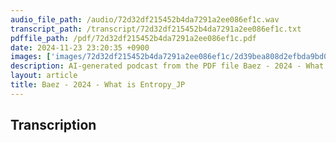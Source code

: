 ```yaml
---
audio_file_path: /audio/72d32df215452b4da7291a2ee086ef1c.wav
transcript_path: /transcript/72d32df215452b4da7291a2ee086ef1c.txt
pdffile_path: /pdf/72d32df215452b4da7291a2ee086ef1c.pdf
date: 2024-11-23 23:20:35 +0900
images: ['images/72d32df215452b4da7291a2ee086ef1c/2d39bea808d2efbda9bd0c5795ee94b48260003d8a791b8e362632fde19d9ef2.jpg', 'images/72d32df215452b4da7291a2ee086ef1c/ee62bc69a61acbc141f5bee01eebd229608d6e78771592275840ccea46675cee.jpg', 'images/72d32df215452b4da7291a2ee086ef1c/0937596ae2bf58309f160b483549b9b1b35b700a52308df0de52477876b2c0b5.jpg', 'images/72d32df215452b4da7291a2ee086ef1c/7f41a6aeccef4fc6f1557faef54902589e1210aa57e0658e777ef8fb0102f09e.jpg', 'images/72d32df215452b4da7291a2ee086ef1c/61bd82c605ea11d78cfe2d797bd9b53aa6fc4bfe885828a5e70208deb0768f5e.jpg', 'images/72d32df215452b4da7291a2ee086ef1c/66aa250490c2064f5fb2a9689d4a1b01702c22767605ff53a20dd563681012e1.jpg', 'images/72d32df215452b4da7291a2ee086ef1c/e4ac3ed6113818223f49ce68c43a0a803c5fc711491097ca8d06322394de4dd5.jpg', 'images/72d32df215452b4da7291a2ee086ef1c/c87f66375760d3d8f0ee9563bb34dc41566356506e72d36815cf8b1a91ed6de7.jpg', 'images/72d32df215452b4da7291a2ee086ef1c/809998215d251d5829e4d18095426e55383239cc686497ad858e99ec81b1d56d.jpg', 'images/72d32df215452b4da7291a2ee086ef1c/4768eea204d902208fa5c3be027709535fd84f0ff776e8397087e8b67ad8a6da.jpg', 'images/72d32df215452b4da7291a2ee086ef1c/4917defc89874e414092988906c4996c8947b6c89067fc5dcfa28748e216d5cf.jpg', 'images/72d32df215452b4da7291a2ee086ef1c/cdda0b3df5d4c6d09c0d17805d32bf876152746d52857df3e94e9b2e2d6912f6.jpg', 'images/72d32df215452b4da7291a2ee086ef1c/65a952b87af32ddea5a83e24f9b7c874981e5f7b7105b17768142771cf7e3787.jpg', 'images/72d32df215452b4da7291a2ee086ef1c/39a424537851e23c0f2c8499c52bb7a63d63d990cd148ea13c174323eee91428.jpg', 'images/72d32df215452b4da7291a2ee086ef1c/416d3202592e47b87d9f78ee7725045eb8ecb9efc2fa42410cddcbdca9fb18b6.jpg', 'images/72d32df215452b4da7291a2ee086ef1c/0073bded49ec9c7fb32f6e3725bec20623756e4ed637091adb06839199713ace.jpg', 'images/72d32df215452b4da7291a2ee086ef1c/d62469697e931a57e5211369ecebe8e83529afdee1f6567f33d3c8efa84e4ec5.jpg', 'images/72d32df215452b4da7291a2ee086ef1c/377d0723f18e3fd109c03ae71280a5ae72920cc577abc23d61031bd6602bf689.jpg', 'images/72d32df215452b4da7291a2ee086ef1c/4fc1b064045805ec5e8812f9b17ab290d4b020ee9f5f607ad4ae7b2c7008fdfe.jpg', 'images/72d32df215452b4da7291a2ee086ef1c/9d48a6baf3753f02343d682721c9964a2fb7b7c09948dc2046c6dad0d1d5bfbc.jpg', 'images/72d32df215452b4da7291a2ee086ef1c/79279ac6f9f7a7c7063087388aec4b32948f1737795ef768408e894eda139e82.jpg', 'images/72d32df215452b4da7291a2ee086ef1c/eee0c15f5d0aa645dbe4218271323fc1a817afc30b8c9a72db0e52db512d072d.jpg', 'images/72d32df215452b4da7291a2ee086ef1c/7923a6b8e411f7fd3971545ac55c8a0f115c2fbcd75128c46e0b3dfab1ad828e.jpg', 'images/72d32df215452b4da7291a2ee086ef1c/05ea43c22c2c48d059f0ff44cbbca546970fd2456d0f8eabee73010dcd45c9ba.jpg', 'images/72d32df215452b4da7291a2ee086ef1c/2e0543a8dd16e4b15fd46190692816ec9ff7360fa72ef4777b14c31e2af4bebc.jpg', 'images/72d32df215452b4da7291a2ee086ef1c/0fd2a29c07f6839eb1e1fe7c31df7edf262d3e340c5f619d40e31b844b676b8b.jpg', 'images/72d32df215452b4da7291a2ee086ef1c/d3e208fb4b5e085de76f212188f855502b8b8d1f80d1a68dffe1000c92989910.jpg', 'images/72d32df215452b4da7291a2ee086ef1c/77dedb500290f90eb5d890e064ee063b30e5fb6ee2dbbbc264b09fcde94833da.jpg', 'images/72d32df215452b4da7291a2ee086ef1c/9769bf511e4ca0331030d2719015f58e6fe9170f8a444664f47dc72a1828171e.jpg', 'images/72d32df215452b4da7291a2ee086ef1c/a34b35c97c70f1dfaf8be10d4caaf6cf8f26c9315e9bae0580f0641283277606.jpg', 'images/72d32df215452b4da7291a2ee086ef1c/8ab6ce3a4bf6704bfdfa8ad2438080c568b91c110531088a04a672f90c5b78ac.jpg', 'images/72d32df215452b4da7291a2ee086ef1c/322acd95b14750c9e622d6f45708b3e12082eb1b1e095cb586ac24efa8264cc9.jpg', 'images/72d32df215452b4da7291a2ee086ef1c/bac8b8602f9b3dad0dc4f9a3275e83ca5181b57595350aa1b08c06f41316e5bd.jpg', 'images/72d32df215452b4da7291a2ee086ef1c/d78e37b39a76416168ad1925c88d79e29beb7af852b07b7ec08450ca3462eb5f.jpg', 'images/72d32df215452b4da7291a2ee086ef1c/77dad7134846381a11736a7c5dcb72f19e48cd600df8ae268b7cefd6a4204630.jpg', 'images/72d32df215452b4da7291a2ee086ef1c/7bdf518d385b2209b4ea36910a37fa665aef00761d841f776f92eff43a843776.jpg', 'images/72d32df215452b4da7291a2ee086ef1c/b27307722641cf75a26fdda2aaf3fe890357c4f83e9c8052ec434367e323da09.jpg', 'images/72d32df215452b4da7291a2ee086ef1c/30ac3e68b3a8d7b3154aad28e873ffbfb6d1362f6be844e4342093be91196d34.jpg', 'images/72d32df215452b4da7291a2ee086ef1c/cc343a0fb886ec577a21cc17e1b0854461f4049e26682d3a3818f03e539f7804.jpg', 'images/72d32df215452b4da7291a2ee086ef1c/1b0e713588438862bf96150f75922a2571f8b8b33a0a2cd7a209e3104d8d7804.jpg', 'images/72d32df215452b4da7291a2ee086ef1c/9f42e5d8830377a4ba8fe66e15db7c9aabc33bca38e08b8dd14a64afc1ce4909.jpg', 'images/72d32df215452b4da7291a2ee086ef1c/463f969d3a48ceb992b4a960c34c5a40d8d38fc8b0ec0ec6bcc2f02f0088ec63.jpg', 'images/72d32df215452b4da7291a2ee086ef1c/f8f73354b1c0e9369f7a02f2afea53c346f3caf257aa470d4b09b1e72ddf425d.jpg', 'images/72d32df215452b4da7291a2ee086ef1c/0f3fad31d140f431299faf69ad6bbdb8691500bf7dd0d132561f7b1f48ee9ec6.jpg', 'images/72d32df215452b4da7291a2ee086ef1c/1021cd8352a456c5c071915d14476590ef466da478bc965fcf3b3b6f2783e935.jpg', 'images/72d32df215452b4da7291a2ee086ef1c/d1152afbf331b9b808ec1c73e0ac7e71e3f5e7f789cbfd3d890f0239b6077823.jpg', 'images/72d32df215452b4da7291a2ee086ef1c/8d49868ff44169d27f972d52561cf04e872a7d3b2edc2a21f4ac67a8ab352d76.jpg', 'images/72d32df215452b4da7291a2ee086ef1c/802271202db79228c75e9bbd978aaed8ea7a355b83a4f8639627a0aaf6a47135.jpg', 'images/72d32df215452b4da7291a2ee086ef1c/c2c7f04634a804db8596e47d420c5084b1c14f2b8f77445fe8d144c0f1582eca.jpg', 'images/72d32df215452b4da7291a2ee086ef1c/4b97d88455e2d183b5d8538949cf254634c4f295304d6120ba9126d44fce0e3f.jpg', 'images/72d32df215452b4da7291a2ee086ef1c/c9a0216a82a92c137c26a7c82d1c23feed8dccfa86cfef145a13f01948abd0f2.jpg', 'images/72d32df215452b4da7291a2ee086ef1c/65a82700f88891aa184942e4fb693c4d0fe50283a1515d2543ba2af9a170b7fe.jpg', 'images/72d32df215452b4da7291a2ee086ef1c/692bd129f021adb79afba92369de008c2c29dd71cbefc99ddb1159b32c1576e2.jpg', 'images/72d32df215452b4da7291a2ee086ef1c/79d09574916cab7ee23282ffedbeab57cd7fade22d9724ca5c361fb1e0478ca5.jpg', 'images/72d32df215452b4da7291a2ee086ef1c/9c4ee4f47d407853a15cc06563ac3f95f59d1559997683999ab897ea00e03752.jpg', 'images/72d32df215452b4da7291a2ee086ef1c/4883d274c2ca7e24bb1bdfceb7ad9f3bfa874750ae4767e13080f953b588502c.jpg', 'images/72d32df215452b4da7291a2ee086ef1c/96f5a45d7683a54ef2404d9750aafa0b1f7b75fd87a722f49d273d7aaba8e7ea.jpg', 'images/72d32df215452b4da7291a2ee086ef1c/a34aeadbee7a6dae88c11775be025586ff05f0210aa4eec46981ccbefb7a9673.jpg', 'images/72d32df215452b4da7291a2ee086ef1c/3eb1069f91fc042e088c86ded04eaaa3f89650ec6a18faf6c3ad8a00937b1eaa.jpg', 'images/72d32df215452b4da7291a2ee086ef1c/cc506be16ba12823ff81b0b01bac2b7d20c5010082cb4ef9c4bc8543f90b0fe4.jpg', 'images/72d32df215452b4da7291a2ee086ef1c/b3948994212ba3d2a591085fe73b020bdfdbc237625daf046e0524e844edf96e.jpg', 'images/72d32df215452b4da7291a2ee086ef1c/86a259e8d3442199282da76c90a30941329fa4a3d78db6de19219e7326772210.jpg', 'images/72d32df215452b4da7291a2ee086ef1c/b5284778edae2d099a623255bc3c00e90b4b0a8b033eeba4326273d90f5c40ec.jpg', 'images/72d32df215452b4da7291a2ee086ef1c/e1f9a1f855c67e9ca9c0a6fe4b5c984a0c32644047da7c28f87ad879e8bc87de.jpg', 'images/72d32df215452b4da7291a2ee086ef1c/84e384cd85a616593f0826258ee54ed57a19af05598a144ab6d8bf0489cae02e.jpg', 'images/72d32df215452b4da7291a2ee086ef1c/4f09531f6d401c0d36e09d96df961fe9e13cb74ac102afb252d921742336eb23.jpg', 'images/72d32df215452b4da7291a2ee086ef1c/3a741e7d2a1204f367687da46734cc22234bc03eb4768bcaebebe770023dddb4.jpg', 'images/72d32df215452b4da7291a2ee086ef1c/5c208e612adfe3ef86f9399c370135fa984f2ad3c805f243b3c048898ff61ec4.jpg', 'images/72d32df215452b4da7291a2ee086ef1c/2e387c0097271bf885049aa32a1bd57dcd2e25788cf0571b020e85e484965a2f.jpg']
description: AI-generated podcast from the PDF file Baez - 2024 - What is Entropy_JP / 72d32df215452b4da7291a2ee086ef1c
layout: article
title: Baez - 2024 - What is Entropy_JP
---
```


## Transcription





